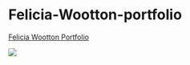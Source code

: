 # Felicia-Wootton-portfolio


[Felicia Wootton Portfolio](https://fdwootton.github.io/Felicia-Wootton-portfolio/)


![](./assets/images/portfolio-screenshot.jpg)